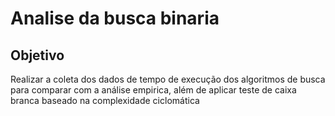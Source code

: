 # Analise da busca binaria

## Objetivo
Realizar a coleta dos dados de tempo de execução
dos algoritmos de busca para comparar com a análise empirica,
além de aplicar teste de caixa branca baseado na complexidade ciclomática